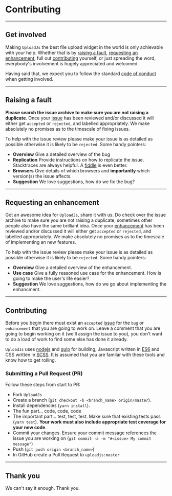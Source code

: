 # Contributing
---
## Get involved
Making `UploadJs` the best file upload widget in the world is only achievable with your help. Whether that is by [raising a fault](#raising-a-fault), [requesting an enhancement](#request-enhancement), full out [contributing](#contributing) yourself, or just spreading the word, everybody's involvement is hugely appreciated and welcomed.

Having said that, we expect you to follow the standard [code of conduct](http://contributor-covenant.org/version/1/3/0/code_of_conduct.txt) when getting involved.

---
<a href="#raising-a-fault" name="raising-a-fault"></a>
## Raising a fault
**Please search the issue archive to make sure you are not raising a duplicate**. Once your [issue](https://github.com/georgelee1/Upload.js/issues) has been reviewed and/or discussed it will either get `accepted` or `rejected`, and labelled appropriately. We make absolutely no promises as to the timescale of fixing issues.

To help with the issue review please make your issue is as detailed as possible otherwise it is likely to be `rejected`. Some handy pointers:

* **Overview** Give a detailed overview of the bug
* **Replication** Provide instructions on how to replicate the issue. Stacktraces are always helpful. A [fiddle](https://jsfiddle.net/) is even better.
* **Browsers** Give details of which browsers and **importantly** which version(s) the issue affects.
* **Suggestion** We love suggestions, how do we fix the bug?

---
<a href="#request-enhancement" name="request-enhancement"></a>
## Requesting an enhancement

Got an awesome idea for `UploadJs`, share it with us. Do check over the issue archive to make sure you are not raising a duplicate, sometimes other people also have the same brilliant idea. Once your [enhancement](https://github.com/georgelee1/Upload.js/issues) has been reviewed and/or discussed it will either get `accepted` or `rejected`, and labelled appropriately. We make absolutely no promises as to the timescale of implementing an new features.

To help with the issue review please make your issue is as detailed as possible otherwise it is likely to be `rejected`. Some handy pointers:

* **Overview** Give a detailed overview of the enhancement.
* **Use case** Give a fully reasoned use case for the enhancement. How is going to make the user's life easier?
* **Suggestion** We love suggestions, how do we go about implementing the enhancment.

---
<a href="#contributing" name="contributing"></a>
## Contributing
Before you begin there must exist an `accepted` [issue](https://github.com/georgelee1/Upload.js/issues) for the `bug` or `enhancement` that you are going to work on. Leave a comment that you are going to begin working on it (we'll assign the issue to you), you don't want to do a load of work to find some else has done it already.

`UploadJs` uses [nodejs](https://nodejs.org/en/) and [gulp](http://gulpjs.com/) for building, Javascript written in [ES6](http://es6-features.org/) and CSS written in [SCSS](http://sass-lang.com/). It is assumed that you are familar with these tools and know how to get rolling.

### Submitting a Pull Request (PR)
Follow these steps from start to PR:

* Fork `UploadJs`
* Create a branch (`git checkout -b <branch_name> origin/master`).
* Install dependencies (`yarn install`).
* The fun part... code, code, code
* The important part... test, test, test. Make sure that existing tests pass (`yarn test`). **Your work must also include appropriate test coverage for your new code**.
* Commit your changes. Ensure your commit message references the issue you are working on (`git commit -a -m "#<issue> My commit message"`)
* Push (`git push origin <branch_name>`)
* In GitHub create a Pull Request to `uploadjs:master`

---
## Thank you
We can't say it enough. Thank you.